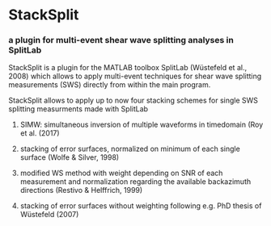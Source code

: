 
# StackSplit 
### a plugin for multi-event shear wave splitting analyses in SplitLab

StackSplit is a plugin for the MATLAB toolbox SplitLab (Wüstefeld et al., 2008) which allows to apply multi-event techniques for shear wave splitting measurements (SWS) directly from within the main program. 

StackSplit allows to apply up to now four stacking schemes for single SWS splitting measurments made with SplitLab


1. SIMW: simultaneous inversion of multiple waveforms in timedomain (Roy et al. (2017)

2. stacking of error surfaces, normalized on minimum of each single surface (Wolfe & Silver, 1998)

3. modified WS method with weight depending on SNR of each measurement and normalization regarding the available backazimuth directions (Restivo & Helffrich, 1999)

4. stacking of error surfaces without weighting following e.g. PhD thesis of Wüstefeld (2007)



